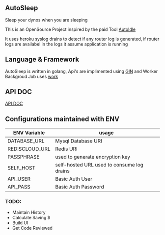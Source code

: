 AutoSleep 
-------------------------------------------------
Sleep your dynos when you are sleeping

This is an OpenSource Project inspired by the paid Tool [AutoIdle](https://autoidle.com/)

It uses heroku syslog drains to detect if any router log is generated, if router logs are availabel in the logs it assume application is running

## Language & Framework

AutoSleep is written in golang,
Api's are implimented using [GIN](https://gin-gonic.com/) and 
Worker Backgroud Job uses [work](https://github.com/gocraft/work)


## API DOC

[API DOC](https://github.com/avinash-gupta-rdz/autosleep/blob/master/api_doc.md)

## Configurations maintained with ENV

| ENV Variable     | usage |
|------------------|--------|
| DATABASE_URL  | Mysql Database URI |
| REDISCLOUD_URL |Redis URI |
| PASSPHRASE |used to generate encryption key |
| SELF_HOST | self-hosted URL used to consume log drains |
| API_USER |Basic Auth User |
| API_PASS |Basic Auth Password |


### TODO:
- Maintain History
- Calculate Saving $
- Build UI
- Get Code Reviewed


